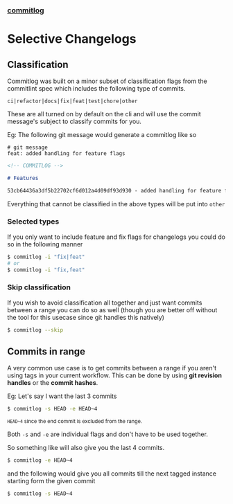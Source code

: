 ### [commitlog](/)

# Selective Changelogs

## Classification

Commitlog was built on a minor subset of classification flags from the commitlint spec
which includes the following type of commits.

`ci|refactor|docs|fix|feat|test|chore|other`

These are all turned on by default on the cli and will use the commit message's subject to classify commits for you.

Eg:
The following git message would generate a commitlog like so

```
# git message
feat: added handling for feature flags
```

```markdown
<!-- COMMITLOG -->

# Features

53cb64436a3df5b22702cf6d012a4d09df93d930 - added handling for feature flags
```

Everything that cannot be classified in the above types will be put into `other`

### Selected types

If you only want to include feature and fix flags for changelogs you could do so in the following manner

```sh
$ commitlog -i "fix|feat"
# or
$ commitlog -i "fix,feat"
```

### Skip classification

If you wish to avoid classification all together and just want commits between a range you can do so as well (though you are better off without the tool for this usecase since git handles this natively)

```sh
$ commitlog --skip
```

## Commits in range

A very common use case is to get commits between a range if you aren't using tags in your current workflow.
This can be done by using **git revision handles** or the **commit hashes**.

Eg:
Let's say I want the last 3 commits

```sh
$ commitlog -s HEAD -e HEAD~4
```

<small>`HEAD~4` since the end commit is excluded from the range.</small>

Both `-s` and `-e` are individual flags and don't have to be used together.

So something like will also give you the last 4 commits.

```sh
$ commitlog -e HEAD~4
```

and the following would give you all commits till the next tagged instance starting form the given commit

```sh
$ commitlog -s HEAD~4
```
